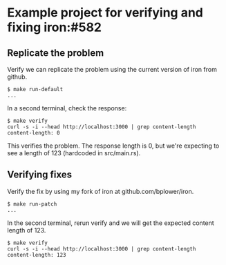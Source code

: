 

# Example project for verifying and fixing iron:#582

## Replicate the problem

Verify we can replicate the problem using the current version of iron from github.

```
$ make run-default
...
```

In a second terminal, check the response:

```
$ make verify
curl -s -i --head http://localhost:3000 | grep content-length
content-length: 0
```

This verifies the problem. The response length is 0, but we're expecting to see a length of 123 (hardcoded in src/main.rs).

## Verifying fixes

Verify the fix by using my fork of iron at github.com/bplower/iron.

```
$ make run-patch
...
```

In the second terminal, rerun verify and we will get the expected content length of 123.

```
$ make verify
curl -s -i --head http://localhost:3000 | grep content-length
content-length: 123
```
